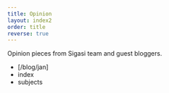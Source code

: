 ```yaml
---
title: Opinion
layout: index2 
order: title
reverse: true
---
```


Opinion pieces from Sigasi team and guest bloggers.

* [/blog/jan]
* index
* subjects
